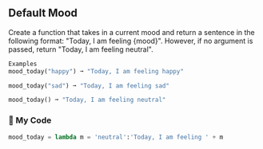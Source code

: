 ## Default Mood

Create a function that takes in a current mood and return a sentence in the following format: "Today, I am feeling {mood}". However, if no argument is passed, return "Today, I am feeling neutral".
```python
Examples
mood_today("happy") ➞ "Today, I am feeling happy"

mood_today("sad") ➞ "Today, I am feeling sad"

mood_today() ➞ "Today, I am feeling neutral"
```
### :leaves: My Code
```python
mood_today = lambda m = 'neutral':'Today, I am feeling ' + m
```
